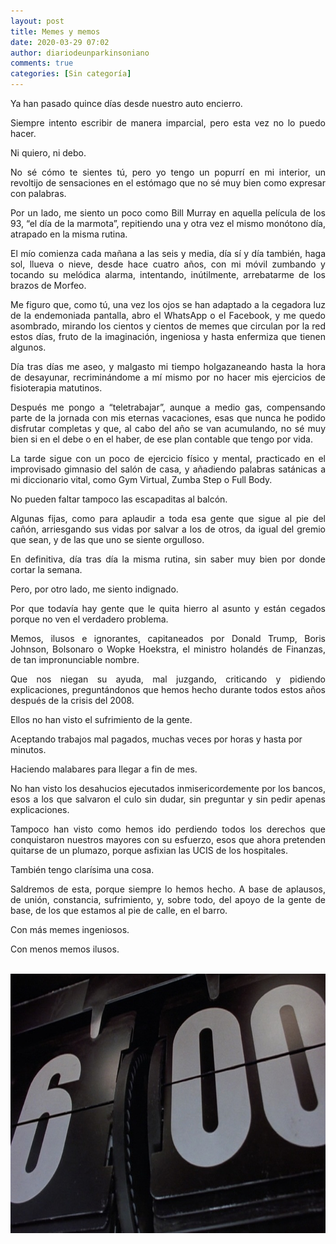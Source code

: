 ```yaml
---
layout: post
title: Memes y memos
date: 2020-03-29 07:02
author: diariodeunparkinsoniano
comments: true
categories: [Sin categoría]
---
```

<p style="text-align:justify;">Ya han pasado quince días desde nuestro auto encierro.</p>
<p style="text-align:justify;">Siempre intento escribir de manera imparcial, pero esta vez no lo puedo hacer.</p>
<p style="text-align:justify;">Ni quiero, ni debo.</p>
<p style="text-align:justify;">No sé cómo te sientes tú, pero yo tengo un popurrí en mi interior, un revoltijo de sensaciones en el estómago que no sé muy bien como expresar con palabras.</p>
<p style="text-align:justify;">Por un lado, me siento un poco como Bill Murray en aquella película de los 93, “el día de la marmota”, repitiendo una y otra vez el mismo monótono día, atrapado en la misma rutina.</p>
<p style="text-align:justify;">El mío comienza cada mañana a las seis y media, día sí y día también, haga sol, llueva o nieve, desde hace cuatro años, con mi móvil zumbando y tocando su melódica alarma, intentando, inútilmente, arrebatarme de los brazos de Morfeo.</p>
<p style="text-align:justify;">Me figuro que, como tú, una vez los ojos se han adaptado a la cegadora luz de la endemoniada pantalla, abro el WhatsApp o el Facebook, y me quedo asombrado, mirando los cientos y cientos de memes que circulan por la red estos días, fruto de la imaginación, ingeniosa y hasta enfermiza que tienen algunos.</p>
<p style="text-align:justify;">Día tras días me aseo, y malgasto mi tiempo holgazaneando hasta la hora de desayunar, recriminándome a mí mismo por no hacer mis ejercicios de fisioterapia matutinos.</p>
<p style="text-align:justify;">Después me pongo a “teletrabajar”, aunque a medio gas, compensando parte de la jornada con mis eternas vacaciones, esas que nunca he podido disfrutar completas y que, al cabo del año se van acumulando, no sé muy bien si en el debe o en el haber, de ese plan contable que tengo por vida.</p>
<p style="text-align:justify;">La tarde sigue con un poco de ejercicio físico y mental, practicado en el improvisado gimnasio del salón de casa, y añadiendo palabras satánicas a mi diccionario vital, como Gym Virtual, Zumba Step o Full Body.</p>
<p style="text-align:justify;">No pueden faltar tampoco las escapaditas al balcón.</p>
<p style="text-align:justify;">Algunas fijas, como para aplaudir a toda esa gente que sigue al pie del cañón, arriesgando sus vidas por salvar a los de otros, da igual del gremio que sean, y de las que uno se siente orgulloso.</p>
<p style="text-align:justify;">En definitiva, día tras día la misma rutina, sin saber muy bien por donde cortar la semana.</p>
<p style="text-align:justify;">Pero, por otro lado, me siento indignado.</p>
<p style="text-align:justify;">Por que todavía hay gente que le quita hierro al asunto y están cegados porque no ven el verdadero problema.</p>
<p style="text-align:justify;">Memos, ilusos e ignorantes, capitaneados por Donald Trump, Boris Johnson, Bolsonaro o Wopke Hoekstra, el ministro holandés de Finanzas, de tan impronunciable nombre.</p>
<p style="text-align:justify;">Que nos niegan su ayuda, mal juzgando, criticando y pidiendo explicaciones, preguntándonos que hemos hecho durante todos estos años después de la crisis del 2008.</p>
Ellos no han visto el sufrimiento de la gente.

Aceptando trabajos mal pagados, muchas veces por horas y hasta por minutos.

Haciendo malabares para llegar a fin de mes.
<p style="text-align:justify;">No han visto los desahucios ejecutados inmisericordemente por los bancos, esos a los que salvaron el culo sin dudar, sin preguntar y sin pedir apenas explicaciones.</p>
<p style="text-align:justify;">Tampoco han visto como hemos ido perdiendo todos los derechos que conquistaron nuestros mayores con su esfuerzo, esos que ahora pretenden quitarse de un plumazo, porque asfixian las UCIS de los hospitales.</p>
<p style="text-align:justify;">También tengo clarísima una cosa.</p>
<p style="text-align:justify;">Saldremos de esta, porque siempre lo hemos hecho. A base de aplausos, de unión, constancia, sufrimiento, y, sobre todo, del apoyo de la gente de base, de los que estamos al pie de calle, en el barro.</p>
<p style="text-align:justify;">Con más memes ingeniosos.</p>
<p style="text-align:justify;">Con menos memos ilusos.</p>
&nbsp;

<img class="img-fluid"  clasXs="alignnone size-full wp-image-930" src="/assets/images/2020/03/el-reloj-con-el-que-arrancaba-la-pelicula.jpg" alt="el-reloj-con-el-que-arrancaba-la-pelicula" width="700" height="415" />
